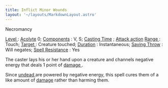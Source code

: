 ```yaml
---
title: Inflict Minor Wounds
layout: '~/layouts/MarkdownLayout.astro'
---
```

Necromancy

[ Level ](/modern.d20.srd/fx/level) : [ Acolyte](/modern.d20.srd/classes/advanced/acolyte) 0; [ Components](/modern.d20.srd/fx/components) : V, S; [ Casting Time](/modern.d20.srd/fx/casting.time) ; [ Attack action](/modern.d20.srd/combat/attack.actions) [ Range ](/modern.d20.srd/fx/range) :
Touch; [ Target ](/modern.d20.srd/fx/target) : Creature touched; [ Duration](/modern.d20.srd/fx/duration) : Instantaneous; [ Saving Throw](/modern.d20.srd/basics/saving.throws) : Will negates; [ Spell Resistance](/modern.d20.srd/special.abilities/spell.resistance) : Yes

The caster lays his or her hand upon a creature and channels negative energy
that deals 1 point of [ damage ](/modern.d20.srd/combat/damage) .

Since [ undead ](/modern.d20.srd/creature.types/undead) are powered by
negative energy, this spell cures them of a like amount of [ damage](/modern.d20.srd/combat/damage) rather than harming them.

